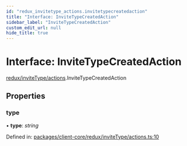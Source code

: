 ```yaml
---
id: "redux_invitetype_actions.invitetypecreatedaction"
title: "Interface: InviteTypeCreatedAction"
sidebar_label: "InviteTypeCreatedAction"
custom_edit_url: null
hide_title: true
---
```


# Interface: InviteTypeCreatedAction

[redux/inviteType/actions](../modules/redux_invitetype_actions.md).InviteTypeCreatedAction

## Properties

### type

• **type**: *string*

Defined in: [packages/client-core/redux/inviteType/actions.ts:10](https://github.com/xr3ngine/xr3ngine/blob/56376a778/packages/client-core/redux/inviteType/actions.ts#L10)
